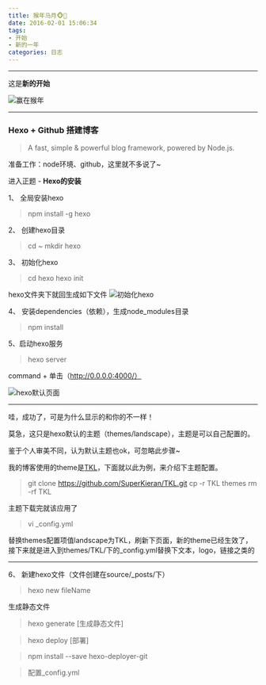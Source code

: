 ```yaml
---
title: 猴年马月🐵🐴
date: 2016-02-01 15:06:34
tags:
- 开始
- 新的一年
categories: 日志
---
```


***
这是**新的开始**

![赢在猴年](/images/monkey.jpg)
***

### Hexo + Github 搭建博客

> A fast, simple & powerful blog framework, powered by Node.js.

准备工作：node环境、github，这里就不多说了~

进入正题 - **Hexo的安装**

1、 全局安装hexo
> npm install -g hexo

2、 创建hexo目录
> cd ~
> mkdir hexo

3、 初始化hexo
> cd hexo
hexo init

hexo文件夹下就回生成如下文件
![初始化hexo](/images/hexo_init.jpg)

4、 安装dependencies（依赖），生成node_modules目录
> npm install

5、启动hexo服务
> hexo server

command + 单击（http://0.0.0.0:4000/）

![hexo默认页面](/images/hexo.jpg)

***
哇，成功了，可是为什么显示的和你的不一样！

莫急，这只是hexo默认的主题（themes/landscape），主题是可以自己配置的。

鉴于个人审美不同，认为默认主题也ok，可忽略此步骤~

我的博客使用的theme是[TKL](https://github.com/SuperKieran/TKL.git)，下面就以此为例，来介绍下主题配置。

> git clone https://github.com/SuperKieran/TKL.git
> cp -r TKL themes
> rm -rf TKL

主题下载完就该应用了
> vi _config.yml

替换themes配置项值landscape为TKL，刷新下页面，新的theme已经生效了，接下来就是进入到themes/TKL/下的_config.yml替换下文本，logo，链接之类的

***


6、 新建hexo文件（文件创建在source/_posts/下）
> hexo new fileName






生成静态文件
> hexo generate	[生成静态文件]

> hexo deploy	[部署]

> npm install --save hexo-deployer-git

> 配置_config.yml

